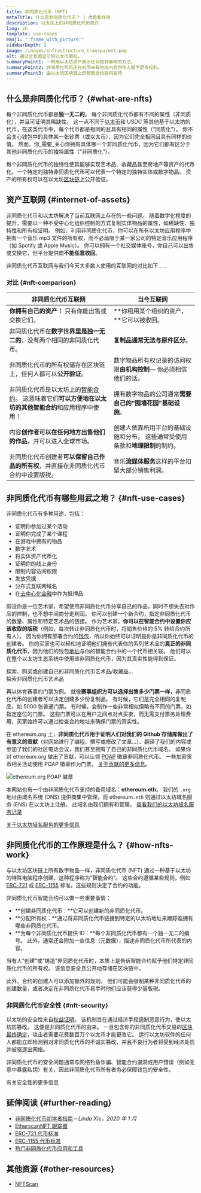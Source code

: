 ```yaml
---
title: 非同质化代币 (NFT)
metaTitle: 什么是非同质化代币？ | 优势和作用
description: 以太坊上的非同质化代币简介
lang: zh
template: use-cases
emoji: ":frame_with_picture:"
sidebarDepth: 2
image: /images/infrastructure_transparent.png
alt: 通过全息图显示的以太币徽标。
summaryPoint1: 一种用以太坊资产表示任何独特事物的方法。
summaryPoint2: 非同质化代币正在前所未有地向内容创作人赋予更多权利。
summaryPoint3: 由以太坊区块链上的智能合约提供支持
---
```


## 什么是非同质化代币？ {#what-are-nfts}

每个非同质化代币都是**独一无二的**。 每个非同质化代币都有不同的属性（非同质化），并且可证明其稀缺性。 这一点不同于[以太币](/glossary/#ether)和 USDC 等其他基于以太坊的代币，在这类代币中，每个代币都是相同的且具有相同的属性（“同质化”）。 你不会关心钱包中的具体某一张钞票（或以太币），因为它们完全相同且具有同样的价值。 然而，你_需要_关心你拥有具体哪一个非同质化代币，因为它们都有区分于其他非同质化代币的独特属性（“非同质化”）。

每个非同质化代币的独特性使其能够实现艺术品、收藏品甚至房地产等资产的代币化，一个特定的独特非同质化代币可以代表一个特定的独特实体或数字物品。 资产的所有权可以在以太坊[区块链](/glossary/#blockchain)上公开验证。

<YouTube id="Xdkkux6OxfM" />

## 资产互联网 {#internet-of-assets}

非同质化代币和以太坊解决了当前互联网上存在的一些问题。 随着数字化程度的提升，需要以一种不受中心化组织控制的方式复制实体物品的属性，如稀缺性、独特性和所有权证明。 例如，利用非同质化代币，你可以在所有以太坊应用程序中拥有一个音乐 mp3 文件的所有权，而不必局限于某一家公司的特定音乐应用程序（如 Spotify 或 Apple Music）。 你可以拥有一个社交媒体账号，你自己可以出售或交换它，但平台提供商**不能任意收回**。

非同质化代币互联网与我们今天大多数人使用的互联网的对比如下……

### 对比 {#nft-comparison}

| 非同质化代币互联网                                                                          | 当今互联网                                     |
| ---------------------------------------------------------------------------------- | ----------------------------------------- |
| **你拥有自己的资产！** 只有你能出售或交换它们。                                                         | **你租用某个组织的资产，**它可以被收回。                    |
| 非同质化代币在**数字世界里是独一无二的**，没有两个相同的非同质化代币。                                              | **复制品通常无法与原件区分**。                         |
| 非同质化代币的所有权储存在区块链上，任何人都可以**公开验证**。                                                  | 数字物品所有权记录的访问权限**由机构控制**— 你必须相信他们的话。       |
| 非同质化代币是以太坊上的[智能合约](/glossary/#smart-contract)。 这意味着它们**可以方便地在以太坊的其他智能合约**和应用程序中使用！ | 拥有数字物品的公司通常**需要自己的“围墙花园”基础设施**。           |
| 内容**创作者可以在任何地方出售他们的作品**，并可以进入全球市场。                                                 | 创建人依靠所用平台的基础设施和分布。 这些通常受使用条款和**地理限制**的制约。 |
| 非同质化代币创建者**可以保留自己作品的所有权**，并直接在非同质化代币合约中设置版税。                                       | 音乐**流媒体服务**这样的平台扣留大部分销售利润。                |

## 非同质化代币有哪些用武之地？ {#nft-use-cases}

非同质化代币有多种用途，包括：

- 证明你参加过某个活动
- 证明你完成了某个课程
- 在游戏中拥有的物品
- 数字艺术
- 将实体资产代币化
- 证明你的线上身份
- 限制内容访问权限
- 发放凭据
- 分布式互联网域名
- 在[去中心化金融](/glossary/#defi)中作为抵押品

假设你是一位艺术家，希望使用非同质化代币分享自己的作品，同时不想失去对作品的控制，也不想中间商分走利润。 你可以创建一个新合约，指定非同质化代币的数量、属性和特定艺术品的链接。 作为艺术家，**你可以在智能合约中设置你应该收取的版税**（例如，每次转让非同质化代币时，将销售价格的 5% 转给合约所有人）。 因为你拥有部署合约的[钱包](/glossary/#wallet)，所以你始终可以证明是你是非同质化代币的创建者。 你的买家也可以轻松地证明他们拥有代表你的系列艺术品的**真正的非同质化代币**，因为他们的钱包[地址](/glossary/#address)与你的智能合约中的一个代币相关联。 他们可以在整个以太坊生态系统中使用该非同质化代币，因为其真实性能得到保证。

<Alert variant="update" className="mt-8">
<Emoji text=":eyes:" className="text-4xl"/>
<AlertContent className="justify-between flex-row items-center">
  <div>探索、购买或创建自己的非同质化代币艺术品/收藏品...</div>
  <ButtonLink href="/dapps/?category=collectibles#explore">
    探索非同质化代币艺术品
  </ButtonLink>
</AlertContent>
</Alert>

再以体育赛事的门票为例。 就像**赛事组织方可以选择出售多少门票一样**，非同质化代币的创建者可以决定创建多少份复制品。 有时候，它们是完全相同的复制品，如 5000 张普通门票。 有时候，会制作一些非常相似但略有不同的门票，如指定座位的门票。 这些门票可以在用户之间点对点买卖，而无需支付票务处理费用，买家始终可以通过检查合约地址来确保门票的真实性。

在 ethereum.org 上，**非同质化代币用于证明人们对我们的 Github 存储库做出了有意义的贡献**（对网站进行了编程、撰写或修改了文章...）、翻译了我们的内容或参加了我们的社区电话会议，我们甚至拥有了自己的非同质化代币域名。 如果你对 ethereum.org 做出了贡献，可以认领 [POAP](/glossary/#poap) 徽章非同质化代币。 一些加密货币相关活动使用 POAP 徽章作为门票。 [关于贡献的更多信息](/contributing/#poap)。

![ethereum.org POAP 徽章](./poap.png)

本网站也有一个由非同质化代币支持的备用域名：**ethereum.eth**。 我们的 `.org` 地址由域名系统 (DNS) 提供商集中管理，而 ethereum`.eth` 则通过以太坊域名服务 (ENS) 在以太坊上注册。 此域名由我们拥有和管理。 [查看我们的以太坊域名服务记录](https://app.ens.domains/name/ethereum.eth)

[关于以太坊域名服务的更多信息](https://app.ens.domains)

<Divider />

## 非同质化代币的工作原理是什么？ {#how-nfts-work}

与以太坊区块链上所有数字物品一样，非同质化代币 (NFT) 通过一种基于以太坊的特殊电脑程序创建，这种程序称为“智能合约”。 这些合约遵循某些规则，例如 [ERC-721](/glossary/#erc-721) 或 [ERC-1155](/glossary/#erc-1155) 标准，这些规则决定了合约的功能。

非同质化代币智能合约可以做一些重要事情：

- **创建非同质化代币：**它可以创建新的非同质化代币。
- **分配所有权：**通过将非同质化代币链接到特定的以太坊地址来跟踪谁拥有哪些非同质化代币。
- **为每个非同质化代币提供 ID：**每个非同质化代币都有一个独一无二的编号。 此外，通常还会附加一些信息（元数据），描述非同质化代币所代表的内容。

当有人“创建”或“铸造”非同质化代币时，本质上是告诉智能合约赋予他们特定非同质化代币的所有权。 该信息安全且公开地存储在区块链中。

此外，合约的创建人可以添加额外的规则。 他们可能会限制某种非同质化代币的创建数量，或者决定在非同质化代币易手时他们应该获得少量版税。

### 非同质化代币安全性 {#nft-security}

以太坊的安全性来自[权益证明](/glossary/#pos)。 该机制旨在通过经济手段遏制恶意行为，使以太坊防篡改。 这便是非同质化代币的由来。 一旦包含你的非同质化代币交易的[区块](/glossary/#block)[最终确定](/glossary/#finality)，攻击者需要花费数百万个以太币才能更改它。 运行以太坊软件的任何人都能立即检测到对非同质化代币的不诚实篡改，并且不良行为者将受到经济处罚并被驱逐出网络。

非同质化代币的安全问题通常与网络钓鱼诈骗、智能合约漏洞或用户错误（例如无意中暴露私钥）有关，因此非同质化代币所有者务必保障钱包的安全性。

<ButtonLink href="/security/">
  有关安全性的更多信息
</ButtonLink>

## 延伸阅读 {#further-reading}

- [非同质化代币初学者指南](https://linda.mirror.xyz/df649d61efb92c910464a4e74ae213c4cab150b9cbcc4b7fb6090fc77881a95d) – _Linda Xie，2020 年 1 月_
- [EtherscanNFT 跟踪器](https://etherscan.io/nft-top-contracts)
- [ERC-721 代币标准](/developers/docs/standards/tokens/erc-721/)
- [ERC-1155 代币标准](/developers/docs/standards/tokens/erc-1155/)
- [热门非同质化代币应用和工具](https://www.ethereum-ecosystem.com/blockchains/ethereum/nfts)

## 其他资源 {#other-resources}

- [NFTScan](https://nftscan.com/)

<Divider />

<QuizWidget quizKey="nfts" />
